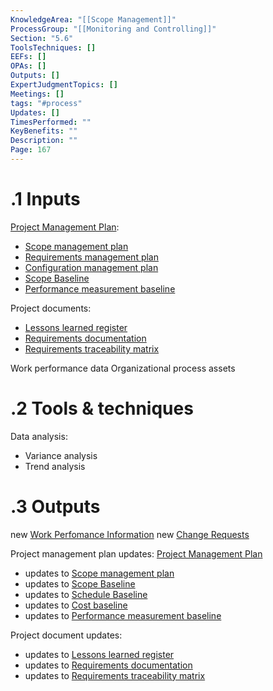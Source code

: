 ```yaml
---
KnowledgeArea: "[[Scope Management]]"
ProcessGroup: "[[Monitoring and Controlling]]"
Section: "5.6"
ToolsTechniques: []
EEFs: []
OPAs: []
Outputs: []
ExpertJudgmentTopics: []
Meetings: []
tags: "#process"
Updates: []
TimesPerformed: ""
KeyBenefits: ""
Description: ""
Page: 167
---
```

# .1 Inputs
[Project Management Plan](Project%20Management%20Plan.md):
* [Scope management plan](Scope%20management%20plan.md)
* [Requirements management plan](Requirements%20management%20plan.md)
* [Configuration management plan](Configuration%20management%20plan.md)
* [Scope Baseline](Scope%20Baseline.md)
* [Performance measurement baseline](Performance%20measurement%20baseline.md)

Project documents:
* [Lessons learned register](Lessons%20learned%20register.md)
* [Requirements documentation](Requirements%20documentation.md)
* [Requirements traceability matrix](Requirements%20traceability%20matrix.md)

Work performance data
Organizational process assets

# .2 Tools & techniques
Data analysis:
* Variance analysis
* Trend analysis

# .3 Outputs

new [Work Perfomance Information](Work%20Perfomance%20Information.md)
new [Change Requests](Change%20Requests.md)

Project management plan updates: [Project Management Plan](Project%20Management%20Plan.md)
* updates to [Scope management plan](Scope%20management%20plan.md)
* updates to [Scope Baseline](Scope%20Baseline.md)
* updates to [Schedule Baseline](Schedule%20Baseline.md)
* updates to [Cost baseline](Cost%20baseline.md)
* updates to [Performance measurement baseline](Performance%20measurement%20baseline.md)

Project document updates:
* updates to [Lessons learned register](Lessons%20learned%20register.md)
* updates to [Requirements documentation](Requirements%20documentation.md)
* updates to [Requirements traceability matrix](Requirements%20traceability%20matrix.md)

